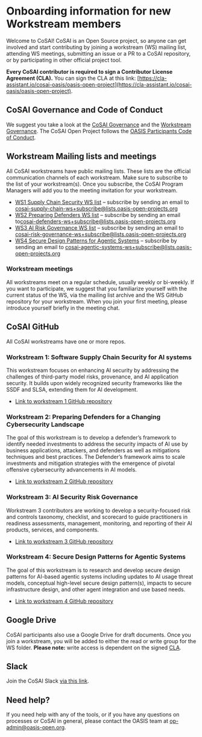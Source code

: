 # Onboarding information for new Workstream members

Welcome to CoSAI! CoSAI is an Open Source project, so anyone can get involved and start contributing by joining a workstream (WS) mailing list, attending WS meetings, submitting an issue or a PR to a CoSAI repository, or by participating in other official project tool. 

**Every CoSAI contributor is required to sign a Contributor License Agreement (CLA).** You can sign the CLA at this link: [https://cla-assistant.io/cosai-oasis/oasis-open-project](https://cla-assistant.io/cosai-oasis/oasis-open-project).

## CoSAI Governance and Code of Conduct
We suggest you take a look at the [CoSAI Governance](https://github.com/cosai-oasis/oasis-open-project/blob/main/GOVERNANCE.md) and the [Workstream Governance](https://github.com/cosai-oasis/oasis-open-project/blob/main/TSC-WS-GOVERNANCE.md).
​The CoSAI Open Project follows the [OASIS Participants Code of Conduct](https://www.oasis-open.org/policies-guidelines/open-projects-process/).

## Workstream Mailing lists and meetings
All CoSAI workstreams have public mailing lists. These lists are the official communication channels of each workstream. Make sure to subscribe to the list of your workstream(s). Once you subscribe, the CoSAI Program Managers will add you to the meeting invitation for your workstream.

* [WS1 Supply Chain Security WS list](https://lists.oasis-open-projects.org/g/cosai-supply-chain-ws/topics) – subscribe by sending an email to [cosai-supply-chain-ws+subscribe@lists.oasis-open-projects.org](mailto:cosai-supply-chain-ws+subscribe@lists.oasis-open-projects.org)
* [WS2 Preparing Defenders WS list](https://lists.oasis-open-projects.org/g/cosai-defenders-ws/topics) – subscribe by sending an email to[cosai-defenders-ws+subscribe@lists.oasis-open-projects.org](mailto:cosai-defenders-ws+subscribe@lists.oasis-open-projects.org)
* [WS3 AI Risk Governance WS list](https://lists.oasis-open-projects.org/g/cosai-risk-governance-ws/topics) – subscribe by sending an email to [cosai-risk-governance-ws+subscribe@lists.oasis-open-projects.org](mailto:cosai-risk-governance-ws+subscribe@lists.oasis-open-projects.org)
* [WS4 Secure Design Patterns for Agentic Systems](https://lists.oasis-open-projects.org/g/cosai-agentic-systems-ws/topics) – subscribe by sending an email to [cosai-agentic-systems-ws+subscribe@lists.oasis-open-projects.org](mailto:cosai-agentic-systems-ws+subscribe@lists.oasis-open-projects.org)

### Workstream meetings
All workstreams meet on a regular schedule, usually weekly or bi-weekly. If you want to participate, we suggest that you familiarize yourself with the current status of the WS, via the mailing list archive and the WS GitHub repository for your workstream. When you join your first meeting, please introduce yourself briefly in the meeting chat.

## CoSAI GitHub
All CoSAI workstreams have one or more repos. 

### Workstream 1: Software Supply Chain Security for AI systems
This workstream focuses on enhancing AI security by addressing the challenges of third-party model risks, provenance, and AI application security. It builds upon widely recognized security frameworks like the SSDF and SLSA, extending them for AI development. 
* [Link to workstream 1 GitHub repository](https://github.com/cosai-oasis/ws1-supply-chain)

### Workstream 2: Preparing Defenders for a Changing Cybersecurity Landscape
The goal of this workstream is to develop a defender’s framework to identify needed investments to address the security impacts of AI use by business applications, attackers, and defenders as well as mitigations techniques and best practices. The Defender’s framework aims to scale investments and mitigation strategies with the emergence of pivotal offensive cybersecurity advancements in AI models. 
* [Link to workstream 2 GitHub repository](https://github.com/cosai-oasis/ws2-defenders)

### Workstream 3: AI Security Risk Governance
Workstream 3 contributors are working to develop a security-focused risk and controls taxonomy, checklist, and scorecard to guide practitioners in readiness assessments, management, monitoring, and reporting of their AI products, services, and components. 
* [Link to workstream 3 GitHub repository](https://github.com/cosai-oasis/ws3-ai-risk-governance)

### Workstream 4: Secure Design Patterns for Agentic Systems 
The goal of this workstream is to research and develop secure design patterns for AI-based agentic systems including updates to AI usage threat models, conceptual high-level secure design pattern(s), impacts to secure infrastructure design, and other agent integration and use based needs.
* [Link to workstream 4 GitHub repository](https://github.com/cosai-oasis/ws4-secure-design-agentic-systems)

## Google Drive
CoSAI participants also use a Google Drive for draft documents. Once you join a workstream, you will be added to either the read or write group for the WS folder. **Please note:** write access is dependent on the signed [CLA](https://cla-assistant.io/cosai-oasis/oasis-open-project).

## Slack
Join the CoSAI Slack [via this link](https://join.slack.com/t/cosai-op/shared_invite/zt-2rbgqtolg-GdajCyOiddYtGJ3cSdk1Jg).

## Need help?
If you need help with any of the tools, or if you have any questions on processes or CoSAI in general, please contact the OASIS team at [op-admin@oasis-open.org](mailto:op-admin@oasis-open.org ).
